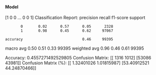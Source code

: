 #### Model
[1 0 0 ... 0 0 1]
Classification Report:
              precision    recall  f1-score   support

           0       0.02      0.57      0.05      2328
           1       0.98      0.45      0.62     97067

    accuracy                           0.46     99395
   macro avg       0.50      0.51      0.33     99395
weighted avg       0.96      0.46      0.61     99395

Accuracy: 0.4557271492529805
Confusion Matrix:
[[ 1316  1012]
 [53086 43981]]
Confusion Matrix (%):
[[ 1.32401026  1.01815987]
 [53.40912521 44.24870466]]
